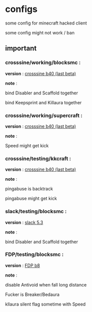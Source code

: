 # configs
some config for minecraft hacked client 

some config might not work / ban

## important
### crosssine/working/blocksmc : 

**version** : [crosssine b40 (last beta)](https://crosssine.github.io/file/CrossSine-BetaBuild.jar)

**note** : 

bind Disabler and Scaffold together

bind Keepsprint and Killaura together

### crosssine/working/supercraft : 

**version** : [crosssine b40 (last beta)](https://crosssine.github.io/file/CrossSine-BetaBuild.jar)

**note** : 

Speed might get kick

### crosssine/testing/kkcraft : 

**version** : [crosssine b40 (last beta)](https://crosssine.github.io/file/CrossSine-BetaBuild.jar)

**note** : 

pingabuse is backtrack

pingabuse might get kick

### slack/testing/blocksmc : 

**version** : [slack 5.3](https://github.com/DGVPSH/SlackOpen/releases/download/B5.3/Slack.zip)

**note** : 

bind Disabler and Scaffold together

### FDP/testing/blocksmc : 

**version** : [FDP b8](https://github.com/SkidderMC/FDPClient/releases/download/b8/FDPClient-b8.jar)

**note** : 

disable Antivoid when fall long distance

Fucker is Breaker/Bedaura

kllaura silent flag sometime with Speed
